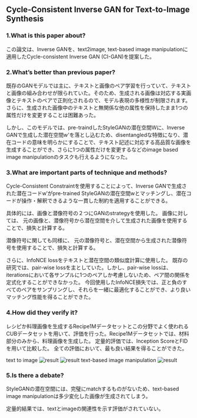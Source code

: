 ## Cycle-Consistent Inverse GAN for Text-to-Image Synthesis

### 1.What is this paper about?

この論文は、Inverse GANを、text2image, text-based image manipulationに適用したCycle-consistent Inverse GAN (CI-GAN)を提案した。


### 2.What’s better than previous paper?

既存のGANモデルでは主に、テキストと画像のペア学習を行っていて、テキストと画像の組み合わせが限られていた。そのため、生成される画像は対応する実画像とテキストのペアで正則化されるので、モデル表現の多様性が制限されます。
さらに、生成された画像中のテキストと無関係な他の属性を保持したまま1つの属性だけを変更することは困難あった。

しかし、このモデルでは、pre-traindしたStyleGANの潜在空間Wに、Inverse GANで生成した潜在空間w'を落とし込むため、disentangledな特徴になり、潜在コードの意味を明らかにすることで、テキスト記述に対応する高品質な画像を生成することができ、さらに1つの属性だけを変更するなどのimage based image manipulationのタスクも行えるようになった。

### 3.What are important parts of technique and methods?

Cycle-Consistent Constraintを使用することによって、Inverse GANで生成された潜在コードw′がpre-trained StyleGANの潜在空間wとマッチングし、潜在コードが操作・解釈できるような一貫した制約を適用することができる。

具体的には、画像と潜像符号の２つにGANのstrategyを使用した。
画像に対しては、
元の画像と、潜像符号から潜在空間を介して生成された画像を使用することで、損失と計算する。

潜像符号に関しても同様に、
元の潜像符号と、潜在空間から生成された潜像符号を使用することで、損失と計算する。

さらに、InfoNCE lossをテキストと潜在空間の類似度計算に使用した。
既存の研究では、pair-wise lossを主としていた。しかし、pair-wise lossは、iterationsにおいて各サンプルに1つのペアしか考慮しないため、ペア間の関係を定式化することができなかった。
今回使用したInfoNCE損失では、正と負のすべてのペアをサンプリングし、それらを一緒に最適化することができ、より良いマッチング性能を得ることができた。

### 4.How did they verify it?

レシピか料理画像を生成するRecipe1Mデータセットとこの分野でよく使われるCUBデータセットを用いて、評価を行った。Recipe1Mデータセットでは、材料部分のみから、料理画像を生成した。
定量的評価では、Inception ScoreとFIDを用いて比較した。
全ての評価において、最も良い結果を得ることができた。

text to image
![result](../../img/CI_GAN＿COOK.jpg)
![result](../../img/CI_GAN＿CUB.jpg)
text-based image manipulation
![result](../../img/CI_GAN＿MANI.jpg)

### 5.Is there a debate?
StyleGANの潜在空間には、完璧にmatchするものがないため、text-based image manipulationは多少変化した画像が生成されてしまう。

定量的結果では、textとimageの関連性を示す評価がされていない。

